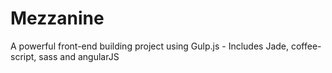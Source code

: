 # Mezzanine

A powerful front-end building project using Gulp.js - Includes Jade, coffee-script, sass and angularJS 
